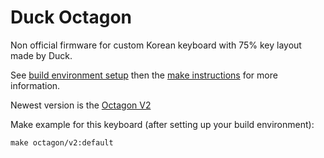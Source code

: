 # Duck Octagon

Non official firmware for custom Korean keyboard with 75% key layout made by Duck.

See [build environment setup](https://docs.qmk.fm/build_environment_setup.html) then the [make instructions](https://docs.qmk.fm/make_instructions.html) for more information.

Newest version is the [Octagon V2](http://duck0113.tistory.com/127)

Make example for this keyboard (after setting up your build environment):

    make octagon/v2:default
